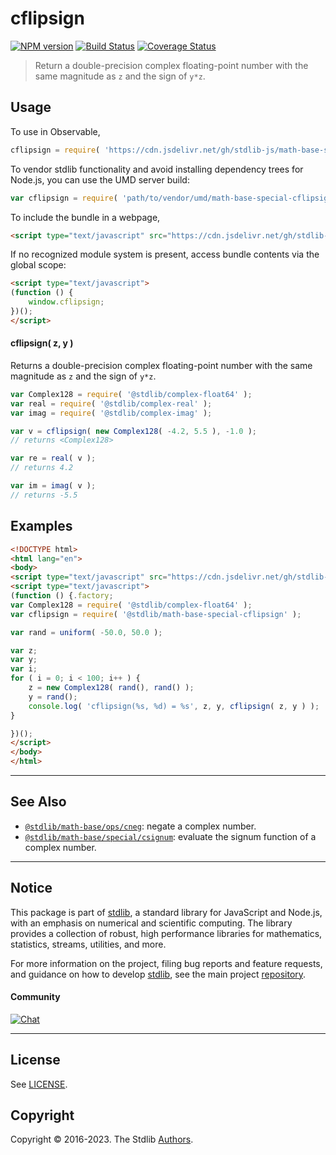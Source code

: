 <!--

@license Apache-2.0

Copyright (c) 2018 The Stdlib Authors.

Licensed under the Apache License, Version 2.0 (the "License");
you may not use this file except in compliance with the License.
You may obtain a copy of the License at

   http://www.apache.org/licenses/LICENSE-2.0

Unless required by applicable law or agreed to in writing, software
distributed under the License is distributed on an "AS IS" BASIS,
WITHOUT WARRANTIES OR CONDITIONS OF ANY KIND, either express or implied.
See the License for the specific language governing permissions and
limitations under the License.

-->

# cflipsign

[![NPM version][npm-image]][npm-url] [![Build Status][test-image]][test-url] [![Coverage Status][coverage-image]][coverage-url] <!-- [![dependencies][dependencies-image]][dependencies-url] -->

> Return a double-precision complex floating-point number with the same magnitude as `z` and the sign of `y*z`.

<!-- Section to include introductory text. Make sure to keep an empty line after the intro `section` element and another before the `/section` close. -->

<section class="intro">

</section>

<!-- /.intro -->

<!-- Package usage documentation. -->



<section class="usage">

## Usage

To use in Observable,

```javascript
cflipsign = require( 'https://cdn.jsdelivr.net/gh/stdlib-js/math-base-special-cflipsign@umd/browser.js' )
```

To vendor stdlib functionality and avoid installing dependency trees for Node.js, you can use the UMD server build:

```javascript
var cflipsign = require( 'path/to/vendor/umd/math-base-special-cflipsign/index.js' )
```

To include the bundle in a webpage,

```html
<script type="text/javascript" src="https://cdn.jsdelivr.net/gh/stdlib-js/math-base-special-cflipsign@umd/browser.js"></script>
```

If no recognized module system is present, access bundle contents via the global scope:

```html
<script type="text/javascript">
(function () {
    window.cflipsign;
})();
</script>
```

#### cflipsign( z, y )

Returns a double-precision complex floating-point number with the same magnitude as `z` and the sign of `y*z`.

```javascript
var Complex128 = require( '@stdlib/complex-float64' );
var real = require( '@stdlib/complex-real' );
var imag = require( '@stdlib/complex-imag' );

var v = cflipsign( new Complex128( -4.2, 5.5 ), -1.0 );
// returns <Complex128>

var re = real( v );
// returns 4.2

var im = imag( v );
// returns -5.5
```

</section>

<!-- /.usage -->

<!-- Package usage notes. Make sure to keep an empty line after the `section` element and another before the `/section` close. -->

<section class="notes">

</section>

<!-- /.notes -->

<!-- Package usage examples. -->

<section class="examples">

## Examples

<!-- eslint no-undef: "error" -->

```html
<!DOCTYPE html>
<html lang="en">
<body>
<script type="text/javascript" src="https://cdn.jsdelivr.net/gh/stdlib-js/random-base-uniform@umd/browser.js"></script>
<script type="text/javascript">
(function () {.factory;
var Complex128 = require( '@stdlib/complex-float64' );
var cflipsign = require( '@stdlib/math-base-special-cflipsign' );

var rand = uniform( -50.0, 50.0 );

var z;
var y;
var i;
for ( i = 0; i < 100; i++ ) {
    z = new Complex128( rand(), rand() );
    y = rand();
    console.log( 'cflipsign(%s, %d) = %s', z, y, cflipsign( z, y ) );
}

})();
</script>
</body>
</html>
```

</section>

<!-- /.examples -->

<!-- C interface documentation. -->



<!-- Section to include cited references. If references are included, add a horizontal rule *before* the section. Make sure to keep an empty line after the `section` element and another before the `/section` close. -->

<section class="references">

</section>

<!-- /.references -->

<!-- Section for related `stdlib` packages. Do not manually edit this section, as it is automatically populated. -->

<section class="related">

* * *

## See Also

-   <span class="package-name">[`@stdlib/math-base/ops/cneg`][@stdlib/math/base/ops/cneg]</span><span class="delimiter">: </span><span class="description">negate a complex number.</span>
-   <span class="package-name">[`@stdlib/math-base/special/csignum`][@stdlib/math/base/special/csignum]</span><span class="delimiter">: </span><span class="description">evaluate the signum function of a complex number.</span>

</section>

<!-- /.related -->

<!-- Section for all links. Make sure to keep an empty line after the `section` element and another before the `/section` close. -->


<section class="main-repo" >

* * *

## Notice

This package is part of [stdlib][stdlib], a standard library for JavaScript and Node.js, with an emphasis on numerical and scientific computing. The library provides a collection of robust, high performance libraries for mathematics, statistics, streams, utilities, and more.

For more information on the project, filing bug reports and feature requests, and guidance on how to develop [stdlib][stdlib], see the main project [repository][stdlib].

#### Community

[![Chat][chat-image]][chat-url]

---

## License

See [LICENSE][stdlib-license].


## Copyright

Copyright &copy; 2016-2023. The Stdlib [Authors][stdlib-authors].

</section>

<!-- /.stdlib -->

<!-- Section for all links. Make sure to keep an empty line after the `section` element and another before the `/section` close. -->

<section class="links">

[npm-image]: http://img.shields.io/npm/v/@stdlib/math-base-special-cflipsign.svg
[npm-url]: https://npmjs.org/package/@stdlib/math-base-special-cflipsign

[test-image]: https://github.com/stdlib-js/math-base-special-cflipsign/actions/workflows/test.yml/badge.svg?branch=main
[test-url]: https://github.com/stdlib-js/math-base-special-cflipsign/actions/workflows/test.yml?query=branch:main

[coverage-image]: https://img.shields.io/codecov/c/github/stdlib-js/math-base-special-cflipsign/main.svg
[coverage-url]: https://codecov.io/github/stdlib-js/math-base-special-cflipsign?branch=main

<!--

[dependencies-image]: https://img.shields.io/david/stdlib-js/math-base-special-cflipsign.svg
[dependencies-url]: https://david-dm.org/stdlib-js/math-base-special-cflipsign/main

-->

[chat-image]: https://img.shields.io/gitter/room/stdlib-js/stdlib.svg
[chat-url]: https://gitter.im/stdlib-js/stdlib/

[stdlib]: https://github.com/stdlib-js/stdlib

[stdlib-authors]: https://github.com/stdlib-js/stdlib/graphs/contributors

[umd]: https://github.com/umdjs/umd
[es-module]: https://developer.mozilla.org/en-US/docs/Web/JavaScript/Guide/Modules

[deno-url]: https://github.com/stdlib-js/math-base-special-cflipsign/tree/deno
[umd-url]: https://github.com/stdlib-js/math-base-special-cflipsign/tree/umd
[esm-url]: https://github.com/stdlib-js/math-base-special-cflipsign/tree/esm
[branches-url]: https://github.com/stdlib-js/math-base-special-cflipsign/blob/main/branches.md

[stdlib-license]: https://raw.githubusercontent.com/stdlib-js/math-base-special-cflipsign/main/LICENSE

<!-- <related-links> -->

[@stdlib/math/base/ops/cneg]: https://github.com/stdlib-js/math-base-ops-cneg/tree/umd

[@stdlib/math/base/special/csignum]: https://github.com/stdlib-js/math-base-special-csignum/tree/umd

<!-- </related-links> -->

</section>

<!-- /.links -->
